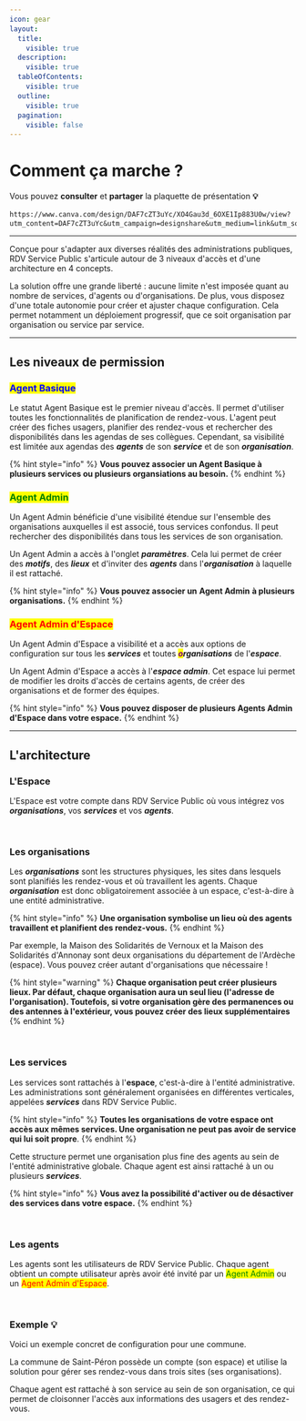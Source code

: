 ```yaml
---
icon: gear
layout:
  title:
    visible: true
  description:
    visible: true
  tableOfContents:
    visible: true
  outline:
    visible: true
  pagination:
    visible: false
---
```


# Comment ça marche ?

Vous pouvez **consulter** et **partager** la plaquette de présentation **💡**

```
https://www.canva.com/design/DAF7cZT3uYc/XO4Gau3d_6OXE1Ip883U0w/view?utm_content=DAF7cZT3uYc&utm_campaign=designshare&utm_medium=link&utm_source=editor
```

***

Conçue pour s'adapter aux diverses réalités des administrations publiques, RDV Service Public s'articule autour de 3 niveaux d'accès et d'une architecture en 4 concepts.&#x20;

La solution offre une grande liberté : aucune limite n'est imposée quant au nombre de services, d'agents ou d'organisations. De plus, vous disposez d'une totale autonomie pour créer et ajuster chaque configuration. Cela permet notamment un déploiement progressif, que ce soit organisation par organisation ou service par service.

***

## Les niveaux de permission

### <mark style="color:blue;">Agent Basique</mark>

Le statut Agent Basique est le premier niveau d'accès. Il permet d'utiliser toutes les fonctionnalités de planification de rendez-vous. L'agent peut créer des fiches usagers, planifier des rendez-vous et rechercher des disponibilités dans les agendas de ses collègues. Cependant, sa visibilité est limitée aux agendas des _**agents**_ de son _**service**_ et de son _**organisation**_.&#x20;

{% hint style="info" %}
**Vous pouvez associer un Agent Basique à plusieurs services ou plusieurs organsiations au besoin.**&#x20;
{% endhint %}

### <mark style="color:green;">Agent Admin</mark>

Un Agent Admin bénéficie d'une visibilité étendue sur l'ensemble des organisations auxquelles il est associé, tous services confondus. Il peut rechercher des disponibilités dans tous les services de son organisation.

Un Agent Admin a accès à l'onglet _**paramètres**_. Cela lui permet de créer des _**motifs**_, des _**lieux**_ et d'inviter des _**agents**_ dans l'_**organisation**_ à laquelle il est rattaché.&#x20;

{% hint style="info" %}
**Vous pouvez associer un** **Agent Admin** **à plusieurs organisations.**&#x20;
{% endhint %}

### <mark style="color:red;">Agent Admin d'Espace</mark>

Un Agent Admin d'Espace a visibilité et a accès aux options de configuration sur tous les _**services**_ et toutes _<mark style="color:purple;">**o**</mark>**rganisations**_ de l'_**espace**_.&#x20;

Un Agent Admin d'Espace a accès à l'_**espace admin**_. Cet espace lui permet de modifier les droits d'accès de certains agents, de créer des organisations et de former des équipes.

{% hint style="info" %}
**Vous pouvez disposer de plusieurs Agents Admin d'Espace dans votre espace.**
{% endhint %}

***

## L'architecture

### L'Espace

L'Espace est votre compte dans RDV Service Public où vous intégrez vos _**organisations**_, vos _**services**_ et vos _**agents**_.&#x20;

<figure><img src="../.gitbook/assets/Capture d’écran 2025-07-01 à 14.49.54.png" alt=""><figcaption></figcaption></figure>

### Les organisations

Les _**organisations**_ sont les structures physiques, les sites dans lesquels sont planifiés les rendez-vous et où travaillent les agents. Chaque _**organisation**_ est donc obligatoirement associée à un espace, c'est-à-dire à une entité administrative.

{% hint style="info" %}
**Une organisation symbolise un lieu où des agents travaillent et planifient des rendez-vous.**
{% endhint %}

Par exemple, la Maison des Solidarités de Vernoux et la Maison des Solidarités d'Annonay sont deux organisations du département de l'Ardèche (espace). Vous pouvez créer autant d'organisations que nécessaire !

{% hint style="warning" %}
**Chaque organisation peut créer plusieurs lieux. Par défaut, chaque organisation aura un seul lieu (l'adresse de l'organisation). Toutefois, si votre organisation gère des permanences ou des antennes à l'extérieur, vous pouvez créer des lieux supplémentaires**
{% endhint %}

<figure><img src="../.gitbook/assets/Capture d’écran 2025-07-01 à 14.50.06.png" alt=""><figcaption></figcaption></figure>

### Les services

Les services sont rattachés à l'**espace**, c'est-à-dire à l'entité administrative. Les administrations sont généralement organisées en différentes verticales, appelées _**services**_ dans RDV Service Public.

{% hint style="info" %}
**Toutes les organisations de votre espace ont accès aux mêmes services. Une organisation ne peut pas avoir de service qui lui soit propre**.
{% endhint %}

Cette structure permet une organisation plus fine des agents au sein de l'entité administrative globale. Chaque agent est ainsi rattaché à un ou plusieurs _**services**_.

{% hint style="info" %}
**Vous avez la possibilité d'activer ou de désactiver des services dans votre espace.**&#x20;
{% endhint %}

<figure><img src="../.gitbook/assets/Capture d’écran 2025-07-01 à 14.50.31.png" alt=""><figcaption></figcaption></figure>

### Les agents

Les agents sont les utilisateurs de RDV Service Public. Chaque agent obtient un compte utilisateur après avoir été invité par un <mark style="color:green;">Agent Admin</mark> ou un <mark style="color:red;">Agent Admin d'Espace</mark>.&#x20;

<figure><img src="../.gitbook/assets/Capture d’écran 2025-07-01 à 14.50.41.png" alt=""><figcaption></figcaption></figure>

### Exemple 💡

Voici un exemple concret de configuration pour une commune.

La commune de Saint-Péron possède un compte (son espace) et utilise la solution pour gérer ses rendez-vous dans trois sites (ses organisations).

Chaque agent est rattaché à son service au sein de son organisation, ce qui permet de cloisonner l'accès aux informations des usagers et des rendez-vous.&#x20;

<figure><img src="../.gitbook/assets/Capture d’écran 2024-09-25 à 12.47.38.png" alt=""><figcaption></figcaption></figure>

